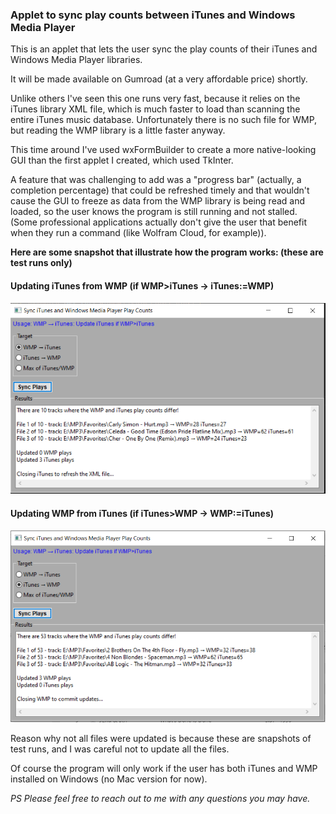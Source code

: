 ### Applet to sync play counts between iTunes and Windows Media Player

This is an applet that lets the user sync the play counts of their iTunes and Windows Media Player libraries. 

It will be made available on Gumroad (at a very affordable price) shortly. 

Unlike others I've seen this one runs very fast, because it relies on the iTunes library XML file, which is much faster to load than scanning the entire iTunes music database. Unfortunately there is no such file for WMP, but reading the WMP library is a little faster anyway.

This time around I've used wxFormBuilder to create a more native-looking GUI than the first applet I created, which used TkInter. 

A feature that was challenging to add was a "progress bar" (actually, a completion percentage) that could be refreshed timely and that wouldn't cause the GUI to freeze as data from the WMP library is being read and loaded, so the user knows the program is still running and not stalled. (Some professional applications actually don't give the user that benefit when they run a command (like Wolfram Cloud, for example)).

**Here are some snapshot that illustrate how the program works: (these are test runs only)**

#### Updating iTunes from WMP (if WMP>iTunes -> iTunes:=WMP)
![Screenshot 1](https://github.com/jrsousa2/Plays_Sync/blob/main/Snapshot2.png)

#### Updating WMP from iTunes (if iTunes>WMP -> WMP:=iTunes)
![Screenshot 2](https://github.com/jrsousa2/Plays_Sync/blob/main/Snapshot3.png)

Reason why not all files were updated is because these are snapshots of test runs, and I was careful not to update all the files.

Of course the program will only work if the user has both iTunes and WMP installed on Windows (no Mac version for now).

<i>PS Please feel free to reach out to me with any questions you may have.</i>
